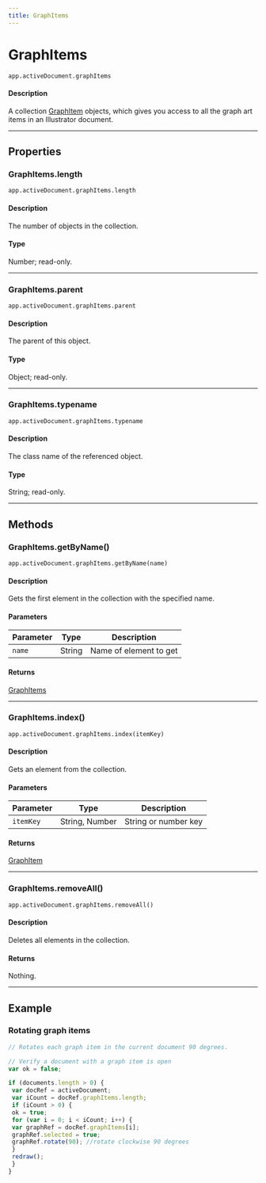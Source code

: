 ```yaml
---
title: GraphItems
---
```

# GraphItems

`app.activeDocument.graphItems`

#### Description

A collection [GraphItem](.././GraphItem) objects, which gives you access to all the graph art items in an Illustrator document.

---

## Properties

### GraphItems.length

`app.activeDocument.graphItems.length`

#### Description

The number of objects in the collection.

#### Type

Number; read-only.

---

### GraphItems.parent

`app.activeDocument.graphItems.parent`

#### Description

The parent of this object.

#### Type

Object; read-only.

---

### GraphItems.typename

`app.activeDocument.graphItems.typename`

#### Description

The class name of the referenced object.

#### Type

String; read-only.

---

## Methods

### GraphItems.getByName()

`app.activeDocument.graphItems.getByName(name)`

#### Description

Gets the first element in the collection with the specified name.

#### Parameters

| Parameter | Type | Description |
| --- | --- | --- |
| `name` | String | Name of element to get |

#### Returns

[GraphItems](#graphitems)

---

### GraphItems.index()

`app.activeDocument.graphItems.index(itemKey)`

#### Description

Gets an element from the collection.

#### Parameters

| Parameter | Type | Description |
| --- | --- | --- |
| `itemKey` | String, Number | String or number key |

#### Returns

[GraphItem](.././GraphItem)

---

### GraphItems.removeAll()

`app.activeDocument.graphItems.removeAll()`

#### Description

Deletes all elements in the collection.

#### Returns

Nothing.

---

## Example

### Rotating graph items

```javascript
// Rotates each graph item in the current document 90 degrees.

// Verify a document with a graph item is open
var ok = false;

if (documents.length > 0) {
 var docRef = activeDocument;
 var iCount = docRef.graphItems.length;
 if (iCount > 0) {
 ok = true;
 for (var i = 0; i < iCount; i++) {
 var graphRef = docRef.graphItems[i];
 graphRef.selected = true;
 graphRef.rotate(90); //rotate clockwise 90 degrees
 }
 redraw();
 }
}
```
